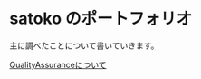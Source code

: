 # satoko のポートフォリオ

主に調べたことについて書いていきます。

 [QualityAssuranceについて](https://satoko.github.io/portfolio/about/QualityAssurance)
 
